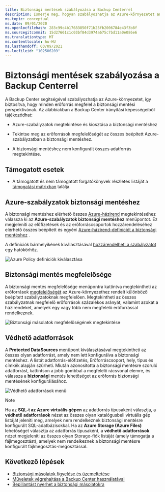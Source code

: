 ```yaml
---
title: Biztonsági mentések szabályozása a Backup Centerrel
description: Ismerje meg, hogyan szabályozhatja az Azure-környezetet annak biztosításához, hogy az összes erőforrás megfelel a Backup Center biztonsági mentési perspektívájának.
ms.topic: conceptual
ms.date: 09/01/2020
ms.openlocfilehash: 283c99c4b17683850f71b25fb2006784e43f3b8f
ms.sourcegitcommit: 15d27661c1c03bf84d3974a675c7bd11a0e086e6
ms.translationtype: MT
ms.contentlocale: hu-HU
ms.lasthandoff: 03/09/2021
ms.locfileid: "102506209"
---
```

# <a name="govern-your-backup-estate-using-backup-center"></a>Biztonsági mentések szabályozása a Backup Centerrel

A Backup Center segítségével szabályozhatja az Azure-környezetet, így biztosítva, hogy minden erőforrás megfelel a biztonsági mentési perspektívának. Az alábbiakban a Backup Center irányítási képességeiből tájékozódhat:

* Azure-szabályzatok megtekintése és kiosztása a biztonsági mentéshez

* Tekintse meg az erőforrások megfelelőségét az összes beépített Azure-szabályzatban a biztonsági mentéshez.

* A biztonsági mentéshez nem konfigurált összes adatforrás megtekintése.

## <a name="supported-scenarios"></a>Támogatott esetek

* A támogatott és nem támogatott forgatókönyvek részletes listáját a [támogatási mátrixban](backup-center-support-matrix.md) találja.

## <a name="azure-policies-for-backup"></a>Azure-szabályzatok biztonsági mentéshez

A biztonsági mentéshez elérhető összes [Azure-házirend](../governance/policy/overview.md) megtekintéséhez válassza ki az **Azure-szabályzatok biztonsági mentéshez** menüpontot. Ez megjeleníti az előfizetések és az erőforráscsoportok hozzárendeléséhez elérhető összes beépített és egyéni [Azure-házirend-definíciót a biztonsági mentéshez](policy-reference.md) .

A definíciók bármelyikének kiválasztásával [hozzárendelheti a szabályzatot](../governance/policy/tutorials/create-and-manage.md#assign-a-policy) egy hatókörhöz.

![Azure Policy definíciók kiválasztása](./media/backup-center-govern-environment/azure-policy-definitions.png)

## <a name="backup-compliance"></a>Biztonsági mentés megfelelősége

A biztonsági mentés megfelelősége menüpontra kattintva megtekintheti az erőforrások [megfelelőségét](../governance/policy/how-to/get-compliance-data.md) az Azure-környezethez rendelt különböző beépített szabályzatoknak megfelelően. Megtekintheti az összes szabályzatnak megfelelő erőforrások százalékos arányát, valamint azokat a házirendeket, amelyek egy vagy több nem megfelelő erőforrással rendelkeznek.

![Biztonsági másolatok megfelelőségének megtekintése](./media/backup-center-govern-environment/azure-policy-compliance.png)

## <a name="protectable-datasources"></a>Védhető adatforrások

A **Protected DataSources** menüpont kiválasztásával megtekintheti az összes olyan adatforrást, amely nem lett konfigurálva a biztonsági mentéshez. A listát adatforrás-előfizetés, Erőforráscsoport, hely, típus és címkék alapján szűrheti. Miután azonosította a biztonsági mentésre szoruló adatforrást, kattintson a jobb gombbal a megfelelő rácsvonal elemre, és válassza a **biztonsági** mentés lehetőséget az erőforrás biztonsági mentésének konfigurálásához.

![Védhető adatforrások menü](./media/backup-center-govern-environment/protectable-datasources.png)

> [!NOTE]
> Ha az **SQL-t az Azure virtuális gépen** az adatforrás típusaként választja, a **védhető adatforrások** nézet az összes olyan katalógusbeli virtuális gép listáját jeleníti meg, amelyek nem rendelkeznek biztonsági mentésre konfigurált SQL-adatbázisokkal.
> Ha az **Azure Storage (Azure Files)** lehetőséget választja az adatforrás típusaként, a **védhető adatforrások** nézet megjeleníti az összes olyan Storage-fiók listáját (amely támogatja a fájlmegosztást), amelyek nem rendelkeznek a biztonsági mentésre konfigurált fájlmegosztás-megosztással.


## <a name="next-steps"></a>Következő lépések

* [Biztonsági másolatok figyelése és üzemeltetése](backup-center-monitor-operate.md)
* [Műveletek végrehajtása a Backup Center használatával](backup-center-actions.md)
* [Bepillantást nyerhet a biztonsági másolatokra](backup-center-obtain-insights.md)